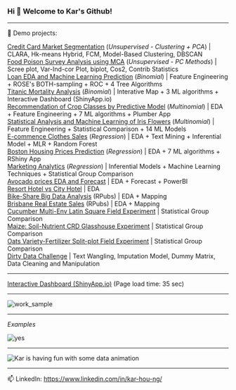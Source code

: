 ### Hi 👋 Welcome to Kar's Github!

---

🌱 Demo projects: 

 [Credit Card Market Segmentation](https://github.com/KAR-NG/Credit-Card-Market-Segmentation/blob/main/cc.md) (*Unsupervised - Clustering + PCA*) | CLARA, Hk-means Hybrid, FCM, Model-Based Clustering, DBSCAN  
 [Food Poison Survey Analysis using MCA](https://github.com/KAR-NG/Food-Poison-Survey-Analysis-using-Multiple-Correspondence-Analysis/blob/main/poison.md) (*Unsupervised - PC Methods*) | Scree plot, Var-Ind-cor Plot, biplot, Cos2, Contrib Statistics   
[Loan EDA and Machine Learning Prediction](https://github.com/KAR-NG/Loan-EDA-and-Machine-Learning-Prediction/blob/main/loan.md) (*Binomial*) | Feature Engineering + ROSE's BOTH-sampling + ROC + 4 Tree Algorithms    
[Titanic Mortality Analysis](https://rpubs.com/kar_ng/827540) (*Binomial*) | Interative Map + 3 ML algorithms + Interactive Dashboard (ShinyApp.io)  
[Recommendation of Crop Classes by Predictive Model](https://github.com/KAR-NG/Recommendation_of_Crop_Classes_by_Predictive_Model/blob/master/crop.md) (*Multinomial*) | EDA + Feature Engineering + 7 ML algorithms + Plumber App  
[Statistical Analysis and Machine Learning of Iris Flowers](https://github.com/KAR-NG/Statistical-Analysis-and-Machine-Learning-of-Iris-Flowers/blob/main/iris.md) (*Multinomial*) | Feature Engineering + Statistical Comparison + 14 ML Models   
[E-commence Clothes Sales](https://github.com/KAR-NG/cloth/blob/main/summer.md) (*Regression*) | EDA + Text Mining + Inferential Model + MLR + Random Forest   
[Boston Housing Prices Prediction](https://github.com/KAR-NG/Predicting-House-Prices-in-Boston_UniqueVersion/blob/main/boston.md) (*Regression*) | EDA + 7 ML algorithms + RShiny App  
[Marketing Analytics](https://github.com/KAR-NG/Marketing_Analytics/blob/main/marketing.md) (*Regression*) | Inferential Models + Machine Learning Techniques + Statistical Group Comparison  
[Avocado prices EDA and Forecast](https://github.com/KAR-NG/Houston_Avocado_Prices_EDA_-_Forecast/blob/main/avocado.md) | EDA + Forecast + PowerBI   
[Resort Hotel vs City Hotel](https://github.com/KAR-NG/ResortHotel_versus_CityHotel/blob/main/Rmarkdown.md) | EDA  
[Bike-Share Big Data Analysis](https://rpubs.com/kar_ng/786210) (RPubs) | EDA + Mapping  
[Brisbane Real Estate Sales](https://rpubs.com/kar_ng/787195) (RPubs) | EDA + Mapping   
[Cucumber Multi-Env Latin Square Field Experiment](https://github.com/KAR-NG/Cucumber_Multi-Env_LatinSquare_Field_Experiment/blob/main/multi_latin.md) | Statistical Group 
Comparison  
[Maize: Soil-Nutrient CRD Glasshouse Experiment](https://github.com/KAR-NG/Maize_Soil_Nutrient_CRD_Glasshouse_Experiment-/blob/main/maize_crd.md) | Statistical Group Comparison   
[Oats Variety-Fertilizer Split-plot Field Experiment](https://github.com/KAR-NG/Oats_Variety-Fertilizer_SplitPlot_Field_Experiment/blob/main/splitplot.md) | Statistical Group Comparison   
[Dirty Data Challenge](https://github.com/KAR-NG/Dirty-Data-Challenge-/blob/main/cleaning.md) | Text Wangling, Imputation Model, Dummy Matrix, Data Cleaning and Manipulation     

---

[Interactive Dashboard (ShinyApp.io)](https://karhou.shinyapps.io/tita_db/) (Page load time: 35 sec)  

---

![work_sample](https://user-images.githubusercontent.com/81752452/139084192-2485d28d-da66-44e5-884a-06f924d6d913.png)

---

*Examples*

![yes](https://user-images.githubusercontent.com/81752452/139346003-6aa5b6ea-ee47-481c-bc9f-0d62b8732acf.png)


---

![Kar is having fun with some data animation](https://user-images.githubusercontent.com/81752452/139082065-63b80f9b-f679-46fe-8ea0-d484a141b73d.gif)

---

📫 LinkedIn: https://www.linkedin.com/in/kar-hou-ng/
